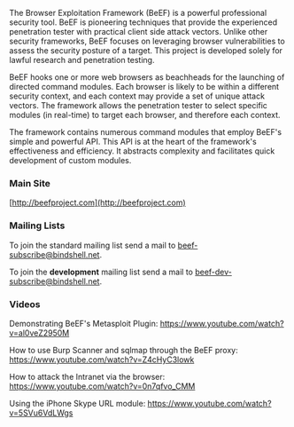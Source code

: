 The Browser Exploitation Framework (BeEF) is a powerful professional security tool. BeEF is pioneering techniques that provide the experienced penetration tester with practical client side attack vectors. Unlike other security frameworks, BeEF focuses on leveraging browser vulnerabilities to assess the security posture of a target. This project is developed solely for lawful research and penetration testing.

BeEF hooks one or more web browsers as beachheads for the launching of directed command modules. Each browser is likely to be within a different security context, and each context may provide a set of unique attack vectors. The framework allows the penetration tester to select specific modules (in real-time) to target each browser, and therefore each context.

The framework contains numerous command modules that employ BeEF's simple and powerful API. This API is at the heart of the framework's effectiveness and efficiency. It abstracts complexity and facilitates quick development of custom modules.

### Main Site ###

[http://beefproject.com](http://beefproject.com)

### Mailing Lists ###

To join the standard mailing list send a mail to beef-subscribe@bindshell.net.

To join the **development** mailing list send a mail to beef-dev-subscribe@bindshell.net.

### Videos ###

Demonstrating BeEF's Metasploit Plugin: https://www.youtube.com/watch?v=al0veZ2950M

How to use Burp Scanner and sqlmap through the BeEF proxy: https://www.youtube.com/watch?v=Z4cHyC3lowk

How to attack the Intranet via the browser: https://www.youtube.com/watch?v=0n7qfvo_CMM

Using the iPhone Skype URL module: https://www.youtube.com/watch?v=5SVu6VdLWgs